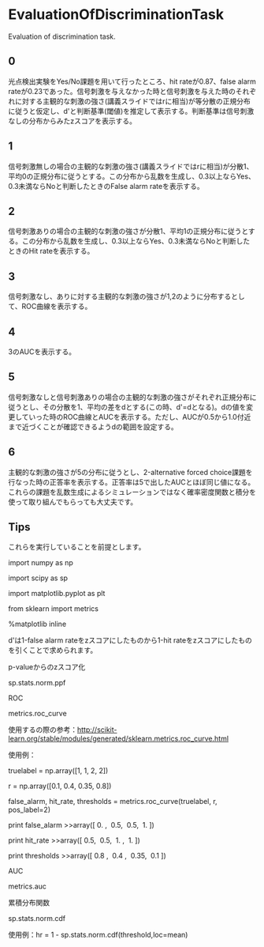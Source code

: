 # EvaluationOfDiscriminationTask
Evaluation of discrimination task.

## 0
光点検出実験をYes/No課題を用いて行ったところ、hit rateが0.87、false alarm rateが0.23であった。信号刺激を与えなかった時と信号刺激を与えた時のそれぞれに対する主観的な刺激の強さ(講義スライドではrに相当)が等分散の正規分布に従うと仮定し、d'と判断基準(閾値)を推定して表示する。判断基準は信号刺激なしの分布からみたzスコアを表示する。

## 1
信号刺激無しの場合の主観的な刺激の強さ(講義スライドではrに相当)が分散1、平均0の正規分布に従うとする。この分布から乱数を生成し、0.3以上ならYes、0.3未満ならNoと判断したときのFalse alarm rateを表示する。

## 2
信号刺激ありの場合の主観的な刺激の強さが分散1、平均1の正規分布に従うとする。この分布から乱数を生成し、0.3以上ならYes、0.3未満ならNoと判断したときのHit rateを表示する。
## 3
信号刺激なし、ありに対する主観的な刺激の強さが1,2のように分布するとして、ROC曲線を表示する。

## 4
3のAUCを表示する。

## 5
信号刺激なしと信号刺激ありの場合の主観的な刺激の強さがそれぞれ正規分布に従うとし、その分散を1、平均の差をdとする(この時、d'=dとなる)。dの値を変更していった時のROC曲線とAUCを表示する。ただし、AUCが0.5から1.0付近まで近づくことが確認できるようdの範囲を設定する。

## 6
主観的な刺激の強さが5の分布に従うとし、2-alternative forced choice課題を行なった時の正答率を表示する。正答率は5で出したAUCとほぼ同じ値になる。
これらの課題を乱数生成によるシミュレーションではなく確率密度関数と積分を使って取り組んでもらっても大丈夫です。

## Tips

これらを実行していることを前提とします。

import numpy as np

import scipy as sp

import matplotlib.pyplot as plt

from sklearn import metrics

%matplotlib inline

d'は1-false alarm rateをzスコアにしたものから1-hit rateをzスコアにしたものを引くことで求められます。

p-valueからのzスコア化

sp.stats.norm.ppf

ROC

metrics.roc_curve

使用するの際の参考：http://scikit-learn.org/stable/modules/generated/sklearn.metrics.roc_curve.html

使用例：

truelabel = np.array([1, 1, 2, 2])

r = np.array([0.1, 0.4, 0.35, 0.8])

false_alarm, hit_rate, thresholds = metrics.roc_curve(truelabel, r, pos_label=2)

print false_alarm >>array([ 0. ,  0.5,  0.5,  1. ])

print hit_rate >>array([ 0.5,  0.5,  1. ,  1. ])

print thresholds >>array([ 0.8 ,  0.4 ,  0.35,  0.1 ])

AUC

metrics.auc

累積分布関数

sp.stats.norm.cdf

使用例：hr = 1 - sp.stats.norm.cdf(threshold,loc=mean)

